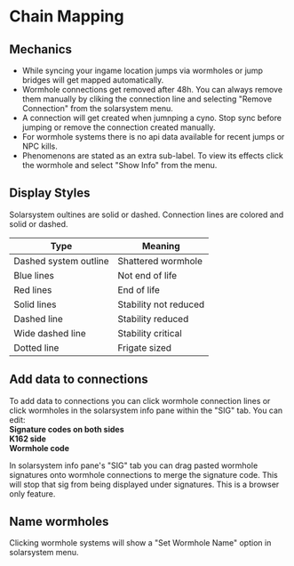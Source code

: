 # Chain Mapping

## Mechanics

 - While syncing your ingame location jumps via wormholes or jump
   bridges will get mapped automatically.
 - Wormhole connections get removed after 48h. You can always remove them manually by cliking the connection line and selecting "Remove Connection" from the solarsystem menu.
 - A connection will get created when jumnping a cyno. Stop sync before
   jumping or remove the connection created manually.
 - For wormhole systems there is no api data available for recent jumps
   or NPC kills.
 - Phenomenons are stated as an extra sub-label. To view its effects
   click the wormhole and select "Show Info" from the menu.

## Display Styles
Solarsystem oultines are solid or dashed. 
Connection lines are colored and solid or dashed.

|Type| Meaning |
|--|--|
| Dashed system outline | Shattered wormhole |
| Blue lines | Not end of life |
| Red lines | End of life |
| Solid lines | Stability not reduced |
| Dashed line | Stability reduced|
| Wide dashed line| Stability critical |
| Dotted line| Frigate sized |

## Add data to connections
To add data to connections you can click wormhole connection lines or click wormholes in the solarsystem info pane within the "SIG" tab.
You can edit:<br>
**Signature codes on both sides**<br>
**K162 side**<br>
**Wormhole code**<br>

In solarsystem info pane's "SIG" tab you can drag pasted wormhole signatures onto wormhole connections to merge the signature code. This will stop that sig from being displayed under signatures. This is a browser only feature.

## Name wormholes
Clicking wormhole systems will show a "Set Wormhole Name" option in solarsystem menu.
<!--stackedit_data:
eyJoaXN0b3J5IjpbLTQ1NDI0MDM2OSwtMTk0Mzk1NTk3OSwxNj
M3MTg0OTAsNjcwNzE5NTUxLC00NTc3ODEzMSwtMzMyNDQ3Mjk3
XX0=
-->